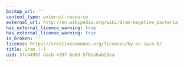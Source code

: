 ```yaml
---
backup_url: ''
content_type: external-resource
external_url: http://en.wikipedia.org/wiki/Gram-negative_bacteria
has_external_licence_warning: true
has_external_license_warning: true
is_broken: ''
license: https://creativecommons.org/licenses/by-nc-sa/4.0/
title: Gram (-)
uid: 3fc44957-dacb-4397-be8d-5f8ea6ab23ea
---
```


